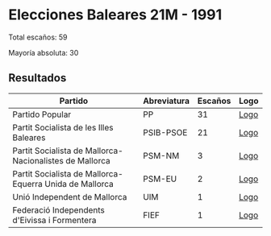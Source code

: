 # Elecciones Baleares 21M - 1991

Total escaños: 59

Mayoría absoluta: 30

## Resultados

| Partido | Abreviatura | Escaños | Logo |
| - | - | - | - |
| Partido Popular | PP | 31 | [Logo](https://github.com/playzzz/Pactos/blob/master/Logos/PP.jpg?raw=true)
| Partit Socialista de les Illes Baleares | PSIB-PSOE | 21 | [Logo](https://github.com/playzzz/Pactos/blob/master/Logos/PSOE.jpg?raw=true)
| Partit Socialista de Mallorca-Nacionalistes de Mallorca | PSM-NM | 3 | [Logo](https://github.com/playzzz/Pactos/blob/master/Logos/PSM.jpg?raw=true)
| Partit Socialista de Mallorca-Equerra Unida de Mallorca | PSM-EU | 2 | [Logo](https://github.com/playzzz/Pactos/blob/master/Logos/IU.jpg?raw=true)
| Unió Independent de Mallorca | UIM | 1 | [Logo](https://github.com/playzzz/Pactos/blob/master/Logos/UIM.jpg?raw=true)
| Federació Independents d'Eivissa i Formentera | FIEF | 1 | [Logo](https://github.com/playzzz/Pactos/blob/master/Logos/FIEF.jpg?raw=true)
